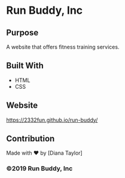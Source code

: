 # Run Buddy, Inc

## Purpose
A website that offers fitness training services. 

## Built With
* HTML
* CSS

## Website
https://2332fun.github.io/run-buddy/

## Contribution
Made with ❤️ by [Diana Taylor]

### ©️2019 Run Buddy, Inc 
